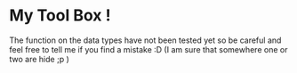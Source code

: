 # My Tool Box !

The function on the data types have not been tested yet so be careful and feel free to tell me if you find a mistake :D
(I am sure that somewhere one or two are hide ;p )
